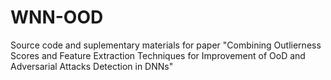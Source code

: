 # WNN-OOD
Source code and suplementary materials for paper
"Combining Outlierness Scores and Feature Extraction Techniques for Improvement of OoD and Adversarial Attacks Detection in DNNs"
